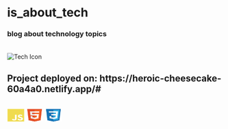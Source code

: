 # <h1>is_about_tech</h1>

<h3>blog about technology topics</h3> <div style="display: inline_block"><br> <img align="center" alt="Tech Icon" height="30" width="40" src="https://img.icons8.com/external-filled-outline-icons-maxicons/344/external-tech-future-of-technology-filled-outline-icons-maxicons.png" /></div>

<h2>Project deployed on: https://heroic-cheesecake-60a4a0.netlify.app/#</h2>

<div style="display: inline_block"><br>
  <img align="center" alt="Rafa-Js" height="30" width="40" src="https://raw.githubusercontent.com/devicons/devicon/master/icons/javascript/javascript-plain.svg">
  <img align="center" alt="Rafa-HTML" height="30" width="40" src="https://raw.githubusercontent.com/devicons/devicon/master/icons/html5/html5-original.svg">
  <img align="center" alt="Rafa-CSS" height="30" width="40" src="https://raw.githubusercontent.com/devicons/devicon/master/icons/css3/css3-original.svg">
</div>
